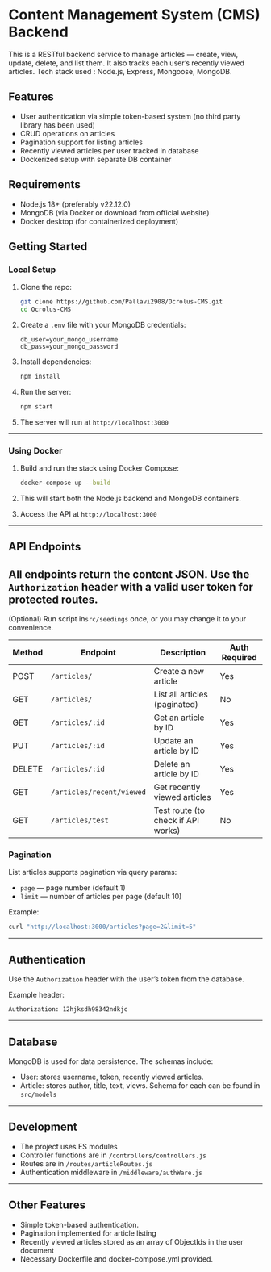 # Content Management System (CMS) Backend

This is a RESTful backend service to manage articles — create, view, update, delete, and list them. It also tracks each user’s recently viewed articles.
Tech stack used : Node.js, Express, Mongoose, MongoDB.

## Features

- User authentication via simple token-based system (no third party library has been used)
- CRUD operations on articles
- Pagination support for listing articles
- Recently viewed articles per user tracked in database
- Dockerized setup with separate DB container

## Requirements

- Node.js 18+ (preferably v22.12.0)
- MongoDB (via Docker or download from official website)
- Docker desktop (for containerized deployment)

## Getting Started

### Local Setup

1. Clone the repo:

   ```bash
   git clone https://github.com/Pallavi2908/Ocrolus-CMS.git
   cd Ocrolus-CMS
   ```

2. Create a `.env` file with your MongoDB credentials:

   ```
   db_user=your_mongo_username
   db_pass=your_mongo_password
   ```

3. Install dependencies:

   ```bash
   npm install
   ```

4. Run the server:

   ```bash
   npm start
   ```

5. The server will run at `http://localhost:3000`

---

### Using Docker

1. Build and run the stack using Docker Compose:

   ```bash
   docker-compose up --build
   ```

2. This will start both the Node.js backend and MongoDB containers.

3. Access the API at `http://localhost:3000`

---

## API Endpoints

## All endpoints return the content JSON. Use the `Authorization` header with a valid user token for protected routes.

(Optional) Run script in`src/seedings` once, or you may change it to your convenience.

| Method | Endpoint                  | Description                        | Auth Required |
| ------ | ------------------------- | ---------------------------------- | ------------- |
| POST   | `/articles/`              | Create a new article               | Yes           |
| GET    | `/articles/`              | List all articles (paginated)      | No            |
| GET    | `/articles/:id`           | Get an article by ID               | Yes           |
| PUT    | `/articles/:id`           | Update an article by ID            | Yes           |
| DELETE | `/articles/:id`           | Delete an article by ID            | Yes           |
| GET    | `/articles/recent/viewed` | Get recently viewed articles       | Yes           |
| GET    | `/articles/test`          | Test route (to check if API works) | No            |

### Pagination

List articles supports pagination via query params:

- `page` — page number (default 1)
- `limit` — number of articles per page (default 10)

Example:

```bash
curl "http://localhost:3000/articles?page=2&limit=5"
```

---

## Authentication

Use the `Authorization` header with the user’s token from the database.

Example header:

```
Authorization: 12hjksdh98342ndkjc
```

---

## Database

MongoDB is used for data persistence. The schemas include:

- User: stores username, token, recently viewed articles.
- Article: stores author, title, text, views.
  Schema for each can be found in `src/models`

---

## Development

- The project uses ES modules
- Controller functions are in `/controllers/controllers.js`
- Routes are in `/routes/articleRoutes.js`
- Authentication middleware in `/middleware/authWare.js`

---

## Other Features

- Simple token-based authentication.
- Pagination implemented for article listing
- Recently viewed articles stored as an array of ObjectIds in the user document
- Necessary Dockerfile and docker-compose.yml provided.
